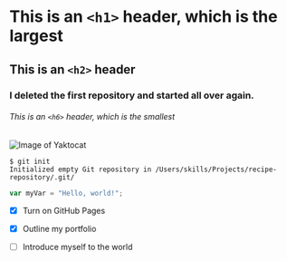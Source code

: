 # This is an `<h1>` header, which is the largest

## This is an `<h2>` header

### I deleted the first repository and started all over again. 

###### This is an `<h6>` header, which is the smallest


![Image of Yaktocat](https://octodex.github.com/images/yaktocat.png)


```
$ git init
Initialized empty Git repository in /Users/skills/Projects/recipe-repository/.git/
```


``` javascript
var myVar = "Hello, world!";
```



- [x] Turn on GitHub Pages
- [x] Outline my portfolio
- [ ] Introduce myself to the world

